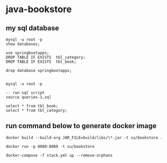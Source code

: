 # java-bookstore

## my sql database

```
mysql -u root -p
show databases;

use springbootapps;
DROP TABLE IF EXISTS  tbl_category;
DROP TABLE IF EXISTS  tbl_book;

drop database springbootapps;


mysql -u root -p

-- run sql script
source queries-1.sql

select * from tbl_book;
select * from tbl_category;
```

## run command below to generate docker image

```
docker build --build-arg JAR_FILE=build/libs/\*.jar -t su/bookstore .

docker run -p 8080:8080 -t su/bookstore

docker-compose -f stack.yml up --remove-orphans
```

